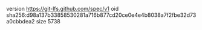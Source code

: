 version https://git-lfs.github.com/spec/v1
oid sha256:d98a137b33858530281a716b877cd20ce0e4e4b8038a7f2fbe32d73a0cbbdea2
size 5738
